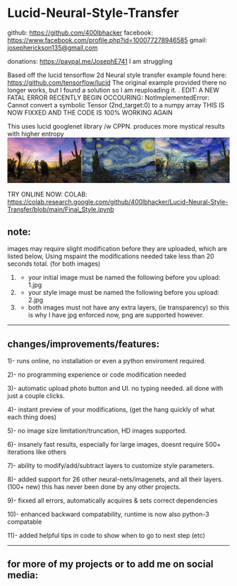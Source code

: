 # Lucid-Neural-Style-Transfer

github:		https://github.com/400lbhacker 
facebook:	https://www.facebook.com/profile.php?id=100077278946585
gmail: josepherickson135@gmail.com

donations: https://paypal.me/JosephE741
I am struggling

Based off the lucid tensorflow 2d Neural style transfer example found here: https://github.com/tensorflow/lucid
The original example provided there no longer works, but I found a solution so I am reuploading it. . EDIT: A NEW FATAL ERROR RECENTLY BEGIN OCCOURING: NotImplementedError: Cannot convert a symbolic Tensor (2nd_target:0) to a numpy array 
THIS IS NOW FIXXED AND THE CODE IS 100% WORKING AGAIN

This uses lucid googlenet library /w CPPN. produces more mystical results with higher entropy
![Image of Yaktocat](https://raw.githubusercontent.com/400lbhacker/Lucid-Neural-Style-Transfer/main/271236067_141253091614568_5828280343676142877_n_141253094947901.jpg)

TRY ONLINE NOW: 
COLAB: https://colab.research.google.com/github/400lbhacker/Lucid-Neural-Style-Transfer/blob/main/Final_Style.ipynb

note: 
------------------------------------
images may require slight modification before they are uploaded, which are listed below, 
Using mspaint the modifications needed take less than 20 seconds total. (for both images)

1) - your initial image must be named the following before you upload: 1.jpg

2) - your style image must be named the following before you upload: 2.jpg 

3) - both images must not have any extra layers, (ie transparency) so this is why I have jpg enforced now, 
png are supported however.
------------------------------------

changes/improvements/features:
-----------------------------------------------
1)- runs online, no installation or even a python enviroment required.

2)- no programming experience or code modification needed

3)- automatic upload photo button and UI. no typing needed. all done with just a couple clicks.

4)- instant preview of your modifications, (get the hang quickly of what each thing does)

5)- no image size limitation/truncation, HD images supported. 

6)- insanely fast results, especially for large images, doesnt require 500+ iterations like others

7)- ability to modify/add/subtract layers to customize style parameters.

8)- added support for 26 other neural-nets/imagenets, and all their layers. (100+ new) this has never been done by any other projects.

9)- fixxed all errors, automatically acquires & sets correct dependencies

10)- enhanced backward compatability, runtime is now also python-3 compatable  

11)- added helpful tips in code to show when to go to next step (etc)

-----------------------------------------------


for more of my projects or to add me on social media:
-----------------------------------------------






